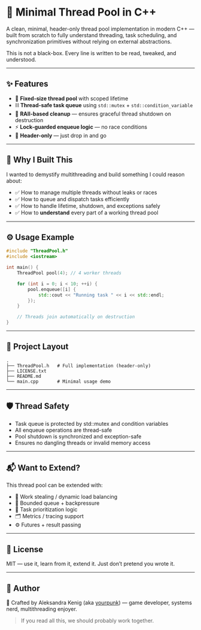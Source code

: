 # 🧵 Minimal Thread Pool in C++

A clean, minimal, header-only thread pool implementation in modern C++ — built from scratch to fully understand threading, task scheduling, and synchronization primitives without relying on external abstractions.

This is not a black-box. Every line is written to be read, tweaked, and understood.

---

## ✨ Features

- 🧵 **Fixed-size thread pool** with scoped lifetime
- ⛓️ **Thread-safe task queue** using `std::mutex` + `std::condition_variable`
- 🧼 **RAII-based cleanup** — ensures graceful thread shutdown on destruction
- ⚡ **Lock-guarded enqueue logic** — no race conditions
- 💼 **Header-only** — just drop in and go

---

## 🧠 Why I Built This

I wanted to demystify multithreading and build something I could reason about:
- ✅ How to manage multiple threads without leaks or races
- ✅ How to queue and dispatch tasks efficiently
- ✅ How to handle lifetime, shutdown, and exceptions safely
- ✅ How to **understand** every part of a working thread pool

---

## ⚙️ Usage Example

```cpp
#include "ThreadPool.h"
#include <iostream>

int main() {
    ThreadPool pool(4); // 4 worker threads

    for (int i = 0; i < 10; ++i) {
        pool.enqueue([i] {
            std::cout << "Running task " << i << std::endl;
        });
    }

    // Threads join automatically on destruction
}
```

---

## 📁 Project Layout
```plaintext
.
├── ThreadPool.h   # Full implementation (header-only)
├── LICENSE.txt
├── README.md 
└── main.cpp       # Minimal usage demo
```

---

## 🛡️ Thread Safety
- Task queue is protected by std::mutex and condition variables
- All enqueue operations are thread-safe
- Pool shutdown is synchronized and exception-safe
- Ensures no dangling threads or invalid memory access

---

## 📬 Want to Extend?
This thread pool can be extended with:
- 🧭 Work stealing / dynamic load balancing
- 🔄 Bounded queue + backpressure
- 🧪 Task prioritization logic
- 🗂️ Metrics / tracing support
- ⚙️ Futures + result passing

---

## 🔖 License
MIT — use it, learn from it, extend it. Just don’t pretend you wrote it.

---

## 👤 Author
🦾 Crafted by Aleksandra Kenig (aka [yourpunk](https://github.com/yourpunk)) — game developer, systems nerd, multithreading enjoyer.

> If you read all this, we should probably work together.
